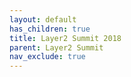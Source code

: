 ```yaml
---
layout: default
has_children: true
title: Layer2 Summit 2018
parent: Layer2 Summit
nav_exclude: true
---
```

